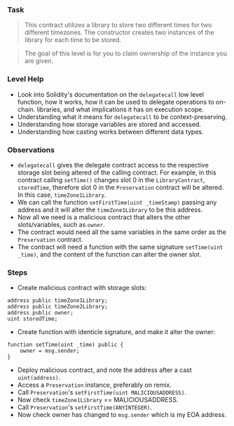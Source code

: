 ### Task

>This contract utilizes a library to store two different times for two different timezones. The constructor creates two instances of the library for each time to be stored.

>The goal of this level is for you to claim ownership of the instance you are given.

### Level Help

- Look into Solidity's documentation on the `delegatecall` low level function, how it works, how it can be used to delegate operations to on-chain. libraries, and what implications it has on execution scope.
- Understanding what it means for `delegatecall` to be context-preserving.
- Understanding how storage variables are stored and accessed.
- Understanding how casting works between different data types.

### Observations 

- `delegatecall` gives the delegate contract access to the respective storage slot being altered of the calling contract. For example, in this contract calling `setTime()` changes slot 0 in the `LibraryContract`, `storedTime`, therefore slot 0 in the `Preservation` contract will be altered. In this case, `timeZone1Library`.
- We can call the function `setFirstTime(uint _timeStamp)` passing any address and it will alter the `timeZone1Library` to be this address.
- Now all we need is a malicious contract that alters the other slots/variables, such as `owner`.
- The contract would need all the same variables in the same order as the `Preservation` contract.
- The contract will need a function with the same signature `setTime(uint _time)`, and the content of the function can alter the owner slot.

### Steps
- Create malicious contract with storage slots:
```
address public timeZone1Library;
address public timeZone2Library;
address public owner; 
uint storedTime;
```
- Create function with identicle signature, and make it alter the owner:

```
function setTime(uint _time) public {
    owner = msg.sender;
}
```

- Deploy malicious contract, and note the address after a cast `uint(address)`.
- Access a `Preservation` instance, preferably on remix.
- Call `Preservation`'s `setFirstTime(uint MALICIOUSADDRESS)`.
- Now check `timeZone1Library` == MALICIOUSADDRESS.
- Call `Preservation`'s `setFirstTime(ANYINTEGER)`.
- Now check owner has changed to `msg.sender` which is my EOA address.